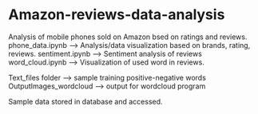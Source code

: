 # Amazon-reviews-data-analysis
Analysis of mobile phones sold on Amazon bsed on ratings and reviews.
phone_data.ipynb --> Analysis/data visualization based on brands, rating, reviews.
sentiment.ipynb --> Sentiment analysis of reviews
word_cloud.ipynb --> Visualization of used word in reviews.

Text_files folder --> sample training positive-negative words
OutputImages_wordcloud --> output for wordcloud program

Sample data stored in database and accessed.
